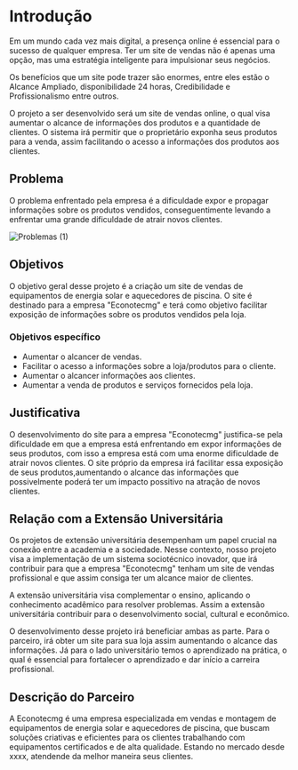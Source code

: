 # Introdução

Em um mundo cada vez mais digital, a presença online é essencial para o sucesso de qualquer empresa. Ter um site de vendas não é apenas uma opção, mas uma estratégia inteligente para impulsionar seus negócios. 

Os benefícios  que um site pode trazer são enormes, entre eles estão o Alcance Ampliado, disponibilidade 24 horas, Credibilidade e Profissionalismo entre outros.

O projeto a ser desenvolvido será um site de vendas online, o qual visa aumentar o alcance de informações dos produtos e a quantidade de clientes. O sistema irá permitir que o proprietário exponha seus produtos para a venda, assim facilitando o acesso a informações dos produtos aos clientes.

## Problema

O problema enfrentado pela empresa é a dificuldade expor e propagar informações sobre os produtos vendidos, conseguentimente levando a enfrentar uma grande dificuldade de atrair novos clientes.

![Problemas  (1)](https://github.com/ICEI-PUC-Minas-PMV-ADS/pmv-ads-2024-1-e5-proj-empext-t6-econotecmg/assets/103226164/31d487c7-c74a-4848-a611-840b78a9c13d)

## Objetivos
 
 O objetivo geral desse projeto é a criação um site de vendas de equipamentos de energia solar e aquecedores de piscina. O site é destinado para a empresa "Econotecmg" e terá como objetivo facilitar exposição de informações sobre os produtos vendidos pela loja. 

### Objetivos específico
- Aumentar o alcancer de vendas.
- Facilitar o acesso a informações sobre a loja/produtos para o cliente.
- Aumentar o alcancer informações aos clientes.
- Aumentar a venda de produtos e serviços fornecidos pela loja.
  
  
## Justificativa
 
 O desenvolvimento do site para a empresa "Econotecmg" justifica-se pela dificuldade em que a empresa está enfrentando em expor informações de seus produtos, com isso a empresa está com uma enorme dificuldade de atrair novos clientes. O site próprio da empresa irá facilitar essa exposição de seus produtos,aumentando o alcance das informações que possivelmente poderá ter um impacto possitivo na atração de novos clientes. 


## Relação com a Extensão Universitária

 Os projetos de extensão universitária desempenham um papel crucial na conexão entre a academia e a sociedade. Nesse contexto, nosso projeto visa a implementação de um sistema sociotécnico inovador, que irá contribuir para que a empresa "Econotecmg"  tenham um site de vendas profissional e que assim consiga ter um alcance maior de clientes.
 
 A extensão universitária visa complementar o ensino, aplicando o conhecimento acadêmico para resolver problemas. Assim a extensão universitária contribuir para o desenvolvimento social, cultural e econômico.

 O desenvolvimento desse projeto irá beneficiar ambas as parte. Para o parceiro, irá obter um site para sua loja assim aumentando o alcance das informações. Já para o lado universitário temos o aprendizado na prática, o qual é essencial para fortalecer o aprendizado e dar início a carreira profissional.



## Descrição do Parceiro

A Econotecmg é uma empresa especializada em vendas e montagem de equipamentos de energia solar e aquecedores de piscina, que buscam soluções criativas e eficientes para os clientes trabalhando com equipamentos certificados e de alta qualidade. Estando no mercado desde xxxx, atendende da melhor maneira seus clientes.


